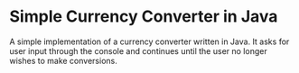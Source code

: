 Simple Currency Converter in Java
=============================

A simple implementation of a currency converter written in Java. It asks for user input through the console and continues until the user no longer wishes to make conversions. 